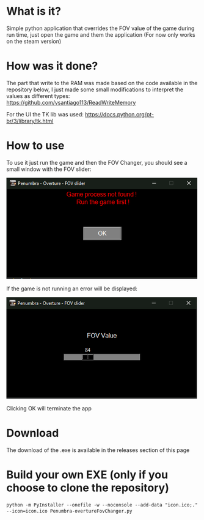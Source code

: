 # What is it?
Simple python application that overrides the FOV value of the game during run time, just open the game and them the application (For now only works on the steam version)

# How was it done?
The part that write to the RAM was made based on the code available in the repository below, I just made some small modifications to interpret the values as different types:
https://github.com/vsantiago113/ReadWriteMemory

For the UI the TK lib was used:
https://docs.python.org/pt-br/3/library/tk.html

# How to use
To use it just run the game and then the FOV Changer, you should see a small window with the FOV slider:

![alt text](https://github.com/rod-amorim/Penumbra-overtureFovChanger/blob/main/Main_screen.PNG)

If the game is not running an error will be displayed:

![alt text](https://github.com/rod-amorim/Penumbra-overtureFovChanger/blob/main/Main_screen_error.PNG)

Clicking OK will terminate the app

# Download

The download of the .exe is available in the releases section of this page

# Build your own EXE (only if you choose to clone the repository)
```
python -m PyInstaller --onefile -w --noconsole --add-data "icon.ico;." --icon=icon.ico Penumbra-overtureFovChanger.py
```
